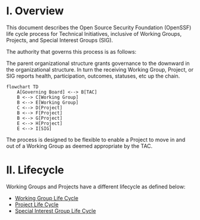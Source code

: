 
# I. Overview

This document describes the Open Source Security Foundation (OpenSSF) life cycle process for Technical Initiatives, inclusive of Working Groups, Projects, and Special Interest Groups (SIG).

The authority that governs this process is as follows:

The parent organizational structure grants governance to the downward in the organizational structure.  In turn the receiving Working Group, Project, or SIG reports health, participation, outcomes, statuses, etc up the chain.

```mermaid
flowchart TD
    A[Governing Board] <--> B[TAC]
    B <--> C[Working Group]
    B <--> E[Working Group]
    C <--> D[Project]
    B <--> F[Project]
    B <--> G[Project]
    E <--> H[Project]
    E <--> I[SIG]
```

The process is designed to be flexible to enable a Project to move in and out of a Working Group as deemed appropriate by the TAC.

# II. Lifecycle

Working Groups and Projects have a different lifecycle as defined below:

* [Working Group Life Cycle](working-group-lifecycle.md)
* [Project Life Cycle](project-lifecycle.md)
* [Special Interest Group Life Cycle](sig-lifecycle.md)
